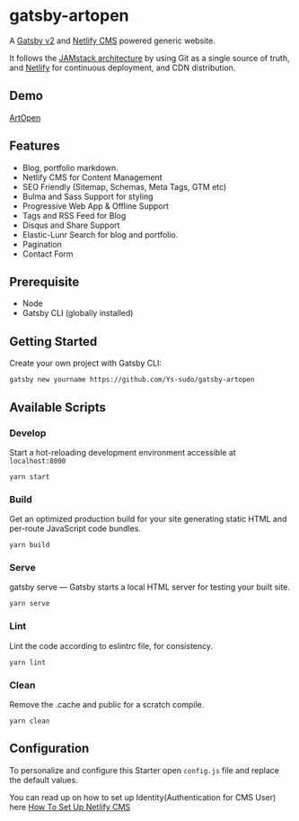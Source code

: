 # gatsby-artopen

A [Gatsby v2](https://www.gatsbyjs.org/) and [Netlify CMS](https://www.netlifycms.org) powered generic website.

It follows the [JAMstack architecture](https://jamstack.org) by using Git as a single source of truth, and [Netlify](https://www.netlify.com) for continuous deployment, and CDN distribution.

## Demo
[ArtOpen](https://artopen.netlify.app)

## Features
* Blog, portfolio markdown.
* Netlify CMS for Content Management
* SEO Friendly (Sitemap, Schemas, Meta Tags, GTM etc)
* Bulma and Sass Support for styling
* Progressive Web App & Offline Support
* Tags and RSS Feed for Blog
* Disqus and Share Support
* Elastic-Lunr Search for blog and portfolio.
* Pagination
* Contact Form

## Prerequisite
* Node
* Gatsby CLI (globally installed)

## Getting Started
Create your own project with Gatsby CLI:
```shell
gatsby new yourname https://github.com/Ys-sudo/gatsby-artopen
```

## Available Scripts

### Develop
Start a hot-reloading development environment accessible at `localhost:8000`
```shell
yarn start
```

### Build
Get an optimized production build for your site generating static HTML and per-route JavaScript code bundles.
```shell
yarn build
```

### Serve
gatsby serve — Gatsby starts a local HTML server for testing your built site.
```shell
yarn serve
```

### Lint
Lint the code according to eslintrc file, for consistency.
```shell
yarn lint
```

### Clean
Remove the .cache and public for a scratch compile.
```shell
yarn clean
```

## Configuration
To personalize and configure this Starter open `config.js` file and replace the default values.


You can read up on how to set up Identity(Authentication for CMS User) here [How To Set Up Netlify CMS](https://www.netlifycms.org/docs/add-to-your-site/)
